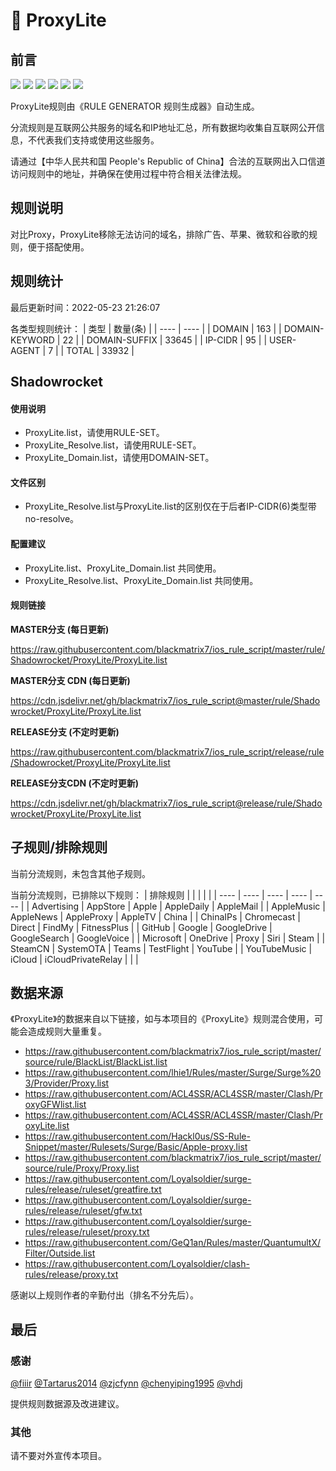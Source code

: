 # 🧸 ProxyLite

## 前言

![](https://shields.io/badge/-移除重复规则-ff69b4) ![](https://shields.io/badge/-移除无法解析的域名-important) ![](https://shields.io/badge/-DOMAIN与DOMAIN--SUFFIX合并-green) ![](https://shields.io/badge/-DOMAIN--SUFFIX间合并-critical) ![](https://shields.io/badge/-DOMAIN--SUFFIX与DOMAIN--KEYWORD合并-blue) ![](https://shields.io/badge/-IP--CIDR(6)合并-blueviolet) 

ProxyLite规则由《RULE GENERATOR 规则生成器》自动生成。

分流规则是互联网公共服务的域名和IP地址汇总，所有数据均收集自互联网公开信息，不代表我们支持或使用这些服务。

请通过【中华人民共和国 People's Republic of China】合法的互联网出入口信道访问规则中的地址，并确保在使用过程中符合相关法律法规。

## 规则说明
对比Proxy，ProxyLite移除无法访问的域名，排除广告、苹果、微软和谷歌的规则，便于搭配使用。

## 规则统计

最后更新时间：2022-05-23 21:26:07

各类型规则统计：
| 类型 | 数量(条)  | 
| ---- | ----  |
| DOMAIN | 163  | 
| DOMAIN-KEYWORD | 22  | 
| DOMAIN-SUFFIX | 33645  | 
| IP-CIDR | 95  | 
| USER-AGENT | 7  | 
| TOTAL | 33932  | 


## Shadowrocket 

#### 使用说明
- ProxyLite.list，请使用RULE-SET。
- ProxyLite_Resolve.list，请使用RULE-SET。
- ProxyLite_Domain.list，请使用DOMAIN-SET。

#### 文件区别
- ProxyLite_Resolve.list与ProxyLite.list的区别仅在于后者IP-CIDR(6)类型带no-resolve。

#### 配置建议
- ProxyLite.list、ProxyLite_Domain.list 共同使用。
- ProxyLite_Resolve.list、ProxyLite_Domain.list 共同使用。

#### 规则链接
**MASTER分支 (每日更新)**

https://raw.githubusercontent.com/blackmatrix7/ios_rule_script/master/rule/Shadowrocket/ProxyLite/ProxyLite.list

**MASTER分支 CDN (每日更新)**

https://cdn.jsdelivr.net/gh/blackmatrix7/ios_rule_script@master/rule/Shadowrocket/ProxyLite/ProxyLite.list

**RELEASE分支 (不定时更新)**

https://raw.githubusercontent.com/blackmatrix7/ios_rule_script/release/rule/Shadowrocket/ProxyLite/ProxyLite.list

**RELEASE分支CDN (不定时更新)**

https://cdn.jsdelivr.net/gh/blackmatrix7/ios_rule_script@release/rule/Shadowrocket/ProxyLite/ProxyLite.list

## 子规则/排除规则


当前分流规则，未包含其他子规则。

当前分流规则，已排除以下规则：
| 排除规则  |  |  |  |  | 
| ---- | ---- | ---- | ---- | ----  |
| Advertising | AppStore | Apple | AppleDaily | AppleMail  | 
| AppleMusic | AppleNews | AppleProxy | AppleTV | China  | 
| ChinaIPs | Chromecast | Direct | FindMy | FitnessPlus  | 
| GitHub | Google | GoogleDrive | GoogleSearch | GoogleVoice  | 
| Microsoft | OneDrive | Proxy | Siri | Steam  | 
| SteamCN | SystemOTA | Teams | TestFlight | YouTube  | 
| YouTubeMusic | iCloud | iCloudPrivateRelay  |  |  | 

## 数据来源

《ProxyLite》的数据来自以下链接，如与本项目的《ProxyLite》规则混合使用，可能会造成规则大量重复。

- https://raw.githubusercontent.com/blackmatrix7/ios_rule_script/master/source/rule/BlackList/BlackList.list
- https://raw.githubusercontent.com/lhie1/Rules/master/Surge/Surge%203/Provider/Proxy.list
- https://raw.githubusercontent.com/ACL4SSR/ACL4SSR/master/Clash/ProxyGFWlist.list
- https://raw.githubusercontent.com/ACL4SSR/ACL4SSR/master/Clash/ProxyLite.list
- https://raw.githubusercontent.com/Hackl0us/SS-Rule-Snippet/master/Rulesets/Surge/Basic/Apple-proxy.list
- https://raw.githubusercontent.com/blackmatrix7/ios_rule_script/master/source/rule/Proxy/Proxy.list
- https://raw.githubusercontent.com/Loyalsoldier/surge-rules/release/ruleset/greatfire.txt
- https://raw.githubusercontent.com/Loyalsoldier/surge-rules/release/ruleset/gfw.txt
- https://raw.githubusercontent.com/Loyalsoldier/surge-rules/release/ruleset/proxy.txt
- https://raw.githubusercontent.com/GeQ1an/Rules/master/QuantumultX/Filter/Outside.list
- https://raw.githubusercontent.com/Loyalsoldier/clash-rules/release/proxy.txt


感谢以上规则作者的辛勤付出（排名不分先后）。

## 最后

### 感谢

[@fiiir](https://github.com/fiiir) [@Tartarus2014](https://github.com/Tartarus2014) [@zjcfynn](https://github.com/zjcfynn) [@chenyiping1995](https://github.com/chenyiping1995) [@vhdj](https://github.com/vhdj)

提供规则数据源及改进建议。

### 其他

请不要对外宣传本项目。